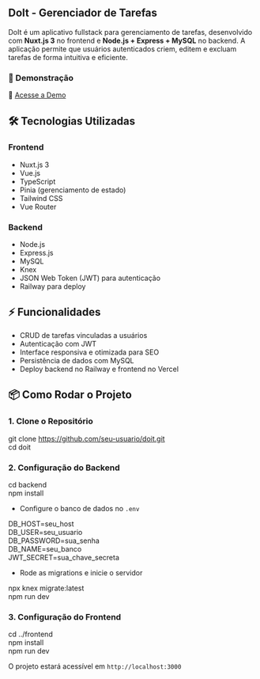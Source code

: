 ## **DoIt \- Gerenciador de Tarefas**

DoIt é um aplicativo fullstack para gerenciamento de tarefas, desenvolvido com **Nuxt.js 3** no frontend e **Node.js \+ Express \+ MySQL** no backend. A aplicação permite que usuários autenticados criem, editem e excluam tarefas de forma intuitiva e eficiente.

### **🚀 Demonstração**

🔗 [Acesse a Demo](https://doit-jade.vercel.app/)

## **🛠 Tecnologias Utilizadas**

### **Frontend**

- Nuxt.js 3
- Vue.js
- TypeScript
- Pinia (gerenciamento de estado)
- Tailwind CSS
- Vue Router

### **Backend**

- Node.js
- Express.js
- MySQL
- Knex
- JSON Web Token (JWT) para autenticação
- Railway para deploy

## **⚡ Funcionalidades**

- CRUD de tarefas vinculadas a usuários
- Autenticação com JWT
- Interface responsiva e otimizada para SEO
- Persistência de dados com MySQL
- Deploy backend no Railway e frontend no Vercel

## **📦 Como Rodar o Projeto**

### **1\. Clone o Repositório**

git clone https://github.com/seu-usuario/doit.git  
 cd doit

### **2\. Configuração do Backend**

cd backend  
 npm install

- Configure o banco de dados no `.env`

DB_HOST=seu_host  
DB_USER=seu_usuario  
DB_PASSWORD=sua_senha  
DB_NAME=seu_banco  
JWT_SECRET=sua_chave_secreta

- Rode as migrations e inicie o servidor

npx knex migrate:latest  
 npm run dev

### **3\. Configuração do Frontend**

cd ../frontend  
 npm install  
 npm run dev

O projeto estará acessível em `http://localhost:3000`
